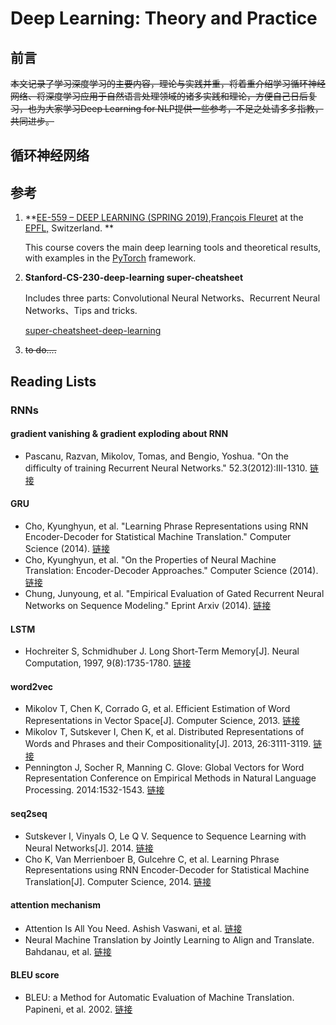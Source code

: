 # Deep Learning: Theory and Practice
## 前言
~~本文记录了学习深度学习的主要内容，理论与实践并重，将着重介绍学习循环神经网络、将深度学习应用于自然语言处理领域的诸多实践和理论，方便自己日后复习，也为大家学习Deep Learning for NLP提供一些参考，不足之处请多多指教，共同进步。~~

## 循环神经网络


## 参考

1. **[EE-559 – DEEP LEARNING (SPRING 2019)](https://fleuret.org/ee559/),[François Fleuret](http://www.idiap.ch/~fleuret/) at the [EPFL,](http://www.epfl.ch/) Switzerland. **

   This course covers the main deep learning tools and theoretical results, with examples in the [PyTorch](http://pytorch.org/) framework.

2. **Stanford-CS-230-deep-learning super-cheatsheet**

   Includes three parts:    Convolutional Neural Networks、Recurrent Neural Networks、Tips and tricks.

   [super-cheatsheet-deep-learning](https://stanford.edu/~shervine/teaching/cs-230/cheatsheet-recurrent-neural-networks#architecture)

3. ~~to do....~~



   ### 


## Reading Lists

### RNNs

#### gradient vanishing & gradient exploding about RNN

- Pascanu, Razvan, Mikolov, Tomas, and Bengio, Yoshua. "On the difficulty of training Recurrent Neural Networks." 52.3(2012):III-1310. [链接](http://proceedings.mlr.press/v28/pascanu13.pdf)

#### GRU

- Cho, Kyunghyun, et al. "Learning Phrase Representations using RNN Encoder-Decoder for Statistical Machine Translation." Computer Science (2014). [链接](https://arxiv.org/pdf/1406.1078v3.pdf)
- Cho, Kyunghyun, et al. "On the Properties of Neural Machine Translation: Encoder-Decoder Approaches." Computer Science (2014). [链接](https://arxiv.org/pdf/1409.1259.pdf)
- Chung, Junyoung, et al. "Empirical Evaluation of Gated Recurrent Neural Networks on Sequence Modeling." Eprint Arxiv (2014). [链接](https://arxiv.org/pdf/1412.3555.pdf)

#### LSTM

- Hochreiter S, Schmidhuber J. Long Short-Term Memory[J]. Neural Computation, 1997, 9(8):1735-1780. [链接](https://www.bioinf.jku.at/publications/older/2604.pdf)

#### word2vec

- Mikolov T, Chen K, Corrado G, et al. Efficient Estimation of Word Representations in Vector Space[J]. Computer Science, 2013. [链接](https://arxiv.org/pdf/1301.3781.pdf)
- Mikolov T, Sutskever I, Chen K, et al. Distributed Representations of Words and Phrases and their Compositionality[J]. 2013, 26:3111-3119. [链接](https://papers.nips.cc/paper/5021-distributed-representations-of-words-and-phrases-and-their-compositionality.pdf)
- Pennington J, Socher R, Manning C. Glove: Global Vectors for Word Representation Conference on Empirical Methods in Natural Language Processing. 2014:1532-1543. [链接](https://www.aclweb.org/anthology/D14-1162)

#### seq2seq

- Sutskever I, Vinyals O, Le Q V. Sequence to Sequence Learning with Neural Networks[J]. 2014. [链接](https://papers.nips.cc/paper/5346-sequence-to-sequence-learning-with-neural-networks.pdf)
- Cho K, Van Merrienboer B, Gulcehre C, et al. Learning Phrase Representations using RNN Encoder-Decoder for Statistical Machine Translation[J]. Computer Science, 2014. [链接](https://arxiv.org/pdf/1406.1078.pdf)

#### attention mechanism

- Attention Is All You Need. Ashish Vaswani, et al. [链接](https://arxiv.org/pdf/1706.03762.pdf)
- Neural Machine Translation by Jointly Learning to Align and Translate. Bahdanau, et al. [链接](https://arxiv.org/pdf/1409.0473.pdf)

#### BLEU score

- BLEU: a Method for Automatic Evaluation of Machine Translation. Papineni, et al. 2002. [链接](https://aclanthology.info/pdf/P/P02/P02-1040.pdf)

